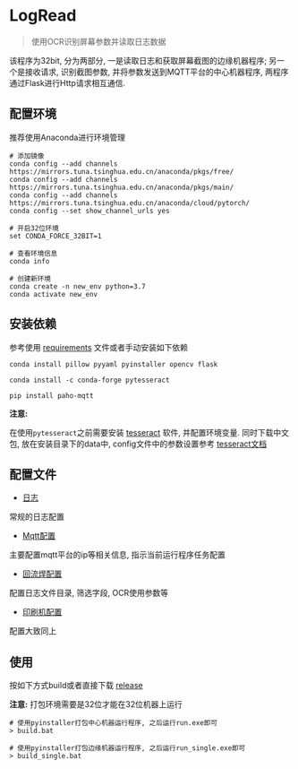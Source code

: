 # LogRead
> 使用OCR识别屏幕参数并读取日志数据

该程序为32bit, 分为两部分, 一是读取日志和获取屏幕截图的边缘机器程序; 
另一个是接收请求, 识别截图参数, 并将参数发送到MQTT平台的中心机器程序, 
两程序通过Flask进行Http请求相互通信.

## 配置环境
推荐使用Anaconda进行环境管理
```shell script
# 添加镜像
conda config --add channels https://mirrors.tuna.tsinghua.edu.cn/anaconda/pkgs/free/ 
conda config --add channels https://mirrors.tuna.tsinghua.edu.cn/anaconda/pkgs/main/ 
conda config --add channels https://mirrors.tuna.tsinghua.edu.cn/anaconda/cloud/pytorch/ 
conda config --set show_channel_urls yes

# 开启32位环境
set CONDA_FORCE_32BIT=1

# 查看环境信息
conda info

# 创建新环境
conda create -n new_env python=3.7
conda activate new_env
```

## 安装依赖
参考使用 [requirements](requirments.txt) 文件或者手动安装如下依赖
```shell script
conda install pillow pyyaml pyinstaller opencv flask

conda install -c conda-forge pytesseract

pip install paho-mqtt
```
**注意:**

在使用`pytesseract`之前需要安装 [tesseract](https://github.com/tesseract-ocr/tesseract) 软件, 并配置环境变量. 同时下载中文包, 放在安装目录下的data中, 
config文件中的参数设置参考 [tesseract文档](https://github.com/tesseract-ocr/tesseract/blob/master/doc/tesseract.1.asc)

## 配置文件
- [日志](config/log_config.yaml)

常规的日志配置

- [Mqtt配置](config/mqtt_config.yaml)

主要配置mqtt平台的ip等相关信息, 指示当前运行程序任务配置

- [回流焊配置](config/HLH_config.yaml)

配置日志文件目录, 筛选字段, OCR使用参数等

- [印刷机配置](config/printer_config.yaml)

配置大致同上

## 使用

按如下方式build或者直接下载 [release](https://github.com/Yunnglin/LogRead/releases/tag/v1.0)

**注意:** 打包环境需要是32位才能在32位机器上运行

```shell script
# 使用pyinstaller打包中心机器运行程序, 之后运行run.exe即可
> build.bat 

# 使用pyinstaller打包边缘机器运行程序, 之后运行run_single.exe即可
> build_single.bat 
```